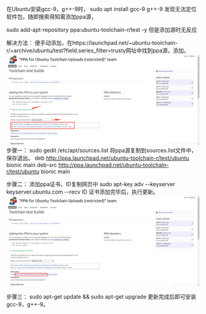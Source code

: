 在Ubuntu安装gcc-9，g++-9时，
sudo apt install gcc-9 g++-9 发现无法定位软件包，随即搜索得知需添加ppa源，

sudo add-apt-repository ppa:ubuntu-toolchain-r/test -y 但是添加源时无反应

解决方法：
便手动添加，在https://launchpad.net/~ubuntu-toolchain-r/+archive/ubuntu/test?field.series_filter=trusty网址中找到ppa源，添加。
![image 1](https://github.com/figoowen2003/PX4_learning/blob/main/image/20210712180514203.png)
步骤一：
sudo gedit /etc/apt/sources.list
将ppa源复制到sources.list文件中，保存退出。
deb http://ppa.launchpad.net/ubuntu-toolchain-r/test/ubuntu bionic main 
deb-src http://ppa.launchpad.net/ubuntu-toolchain-r/test/ubuntu bionic main 

步骤二：
添加ppa证书，ID复制网页中
sudo apt-key adv --keyserver keyserver.ubuntu.com --recv ID 证书添加完毕后，执行更新。
![image 2](https://github.com/figoowen2003/PX4_learning/blob/main/image/20210712180727534.png)

步骤三：
sudo apt-get update && sudo apt-get upgrade 更新完成后即可安装gcc-9，g++-9。
